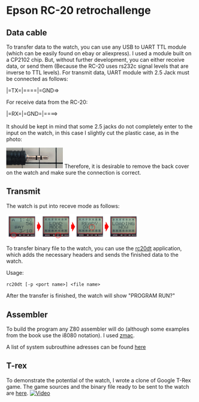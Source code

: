 # Epson RC-20 retrochallenge

## Data cable

To transfer data to the watch, you can use any USB to UART TTL module (which can be easily found on ebay or aliexpress). I used a module built on a CP2102 chip. But, without further development, you can either receive data, or send them (Because the RC-20 uses rs232c signal levels that are inverse to TTL levels).
For transmit data, UART module with 2.5 Jack must be connected as follows:

|=TX=|====|=GND=>

For receive data from the RC-20:

|=RX=|=GND=|====>
<br/><br/>
It should be kept in mind that some 2.5 jacks do not completely enter to the input on the watch, in this case I slightly cut the plastic case, as in the photo:

<img src="/misc/20180904_111937.jpg" width="30%">
Therefore, it is desirable to remove the back cover on the watch and make sure the connection is correct.

## Transmit
The watch is put into receve mode as follows:

<img src="/misc/rc20loadingnow.jpg" width="70%">

To transfer binary file to the watch, you can use the [rc20dt](https://github.com/azya52/epson/tree/master/tools/rc20dt) application, which adds the necessary headers and sends the finished data to the watch.

Usage:<br/>
```
rc20dt [-p <port name>] <file name>
```

After the transfer is finished, the watch will show "PROGRAM RUN?"

## Assembler
To build the program any Z80 assembler will do (although some examples from the book use the i8080 notation). I used [zmac](http://www.48k.ca/zmac.html).

A list of system subrouthine adresses can be found [here](https://github.com/azya52/epson/blob/master/apps/other/systemSubroutine.inc)

## T-rex
To demonstrate the potential of the watch, I wrote a clone of Google T-Rex game. The game sources and the binary file ready to be sent to the watch are [here](https://github.com/azya52/epson/tree/master/apps/my).
[![Video](https://img.youtube.com/vi/gIUXOaXoHQo/0.jpg)](https://www.youtube.com/watch?v=gIUXOaXoHQo)


